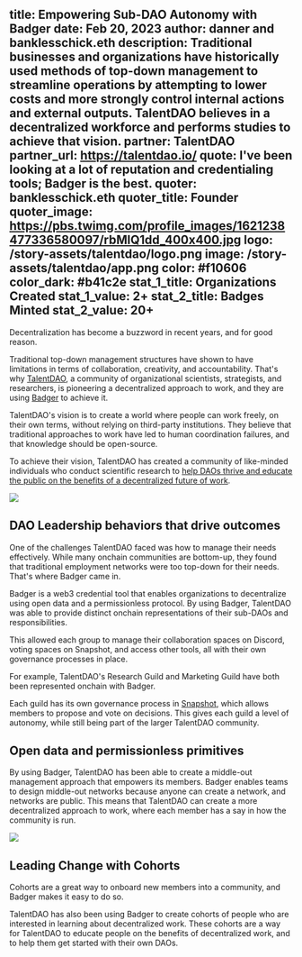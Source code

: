 title: Empowering Sub-DAO Autonomy with Badger
date: Feb 20, 2023
author: danner and banklesschick.eth
description: Traditional businesses and organizations have historically used methods of top-down management to streamline operations by attempting to lower costs and more strongly control internal actions and external outputs. TalentDAO believes in a decentralized workforce and performs studies to achieve that vision.
partner: TalentDAO
partner_url: https://talentdao.io/
quote: I've been looking at a lot of reputation and credentialing tools; Badger is the best.
quoter: banklesschick.eth
quoter_title: Founder
quoter_image: https://pbs.twimg.com/profile_images/1621238477336580097/rbMlQ1dd_400x400.jpg
logo: /story-assets/talentdao/logo.png
image: /story-assets/talentdao/app.png
color: #f10606
color_dark: #b41c2e
stat_1_title: Organizations Created
stat_1_value: 2+
stat_2_title: Badges Minted
stat_2_value: 20+
---

Decentralization has become a buzzword in recent years, and for good reason. 

Traditional top-down management structures have shown to have limitations in terms of collaboration, creativity, and accountability. That's why [TalentDAO](https://www.talentdao.io/), a community of organizational scientists, strategists, and researchers, is pioneering a decentralized approach to work, and they are using [Badger](/) to achieve it.

TalentDAO's vision is to create a world where people can work freely, on their own terms, without relying on third-party institutions. They believe that traditional approaches to work have led to human coordination failures, and that knowledge should be open-source. 

To achieve their vision, TalentDAO has created a community of like-minded individuals who conduct scientific research to [help DAOs thrive and educate the public on the benefits of a decentralized future of work](/stories/taptive/#Mobilizing-recognition-across-communities).

![](/story-assets/talentdao/behaviors.png)

## DAO Leadership behaviors that drive outcomes

One of the challenges TalentDAO faced was how to manage their needs effectively. While many onchain communities are bottom-up, they found that traditional employment networks were too top-down for their needs. That's where Badger came in.

Badger is a web3 credential tool that enables organizations to decentralize using open data and a permissionless protocol. By using Badger, TalentDAO was able to provide distinct onchain representations of their sub-DAOs and responsibilities. 

This allowed each group to manage their collaboration spaces on Discord, voting spaces on Snapshot, and access other tools, all with their own governance processes in place.

For example, TalentDAO's Research Guild and Marketing Guild have both been represented onchain with Badger. 

Each guild has its own governance process in [Snapshot](https://snapshot.org/), which allows members to propose and vote on decisions. This gives each guild a level of autonomy, while still being part of the larger TalentDAO community.

## Open data and permissionless primitives

By using Badger, TalentDAO has been able to create a middle-out management approach that empowers its members. Badger enables teams to design middle-out networks because anyone can create a network, and networks are public. This means that TalentDAO can create a more decentralized approach to work, where each member has a say in how the community is run.

![](/story-assets/talentdao/leading-change.png)

## Leading Change with Cohorts

Cohorts are a great way to onboard new members into a community, and Badger makes it easy to do so.

TalentDAO has also been using Badger to create cohorts of people who are interested in learning about decentralized work. These cohorts are a way for TalentDAO to educate people on the benefits of decentralized work, and to help them get started with their own DAOs. 